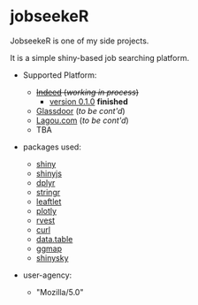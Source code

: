 # jobseekeR

JobseekeR is one of my side projects.

It is a simple shiny-based job searching platform.

- Supported Platform:    
  + ~~[Indeed](www.indeed.com) (*working in process*)~~    
      * [version 0.1.0](https://jenhichho327.shinyapps.io/jobseekeR/)  **finished**
  + [Glassdoor](www.glassdoor.com) (*to be cont'd*)
  + [Lagou.com](https://www.lagou.com/) (*to be cont'd*)
  + TBA

- packages used:    
  + [shiny](https://shiny.rstudio.com/)
  + [shinyjs](https://github.com/daattali/shinyjs) 
  + [dplyr](https://github.com/tidyverse/dplyr)
  + [stringr](https://github.com/tidyverse/stringr)
  + [leaftlet](https://rstudio.github.io/leaflet/)
  + [plotly](https://plot.ly/r/)
  + [rvest](https://cran.r-project.org/web/packages/rvest/index.html)
  + [curl](https://cran.r-project.org/web/packages/curl/index.html)
  + [data.table](https://cran.r-project.org/web/packages/data.table/index.html)
  + [ggmap](https://github.com/dkahle/ggmap)
  + [shinysky](https://github.com/AnalytixWare/ShinySky)

- user-agency:    
  + "Mozilla/5.0"






